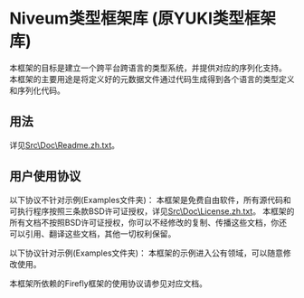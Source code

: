﻿# Niveum类型框架库 (原YUKI类型框架库)

本框架的目标是建立一个跨平台跨语言的类型系统，并提供对应的序列化支持。
本框架的主要用途是将定义好的元数据文件通过代码生成得到各个语言的类型定义和序列化代码。

## 用法

详见[Src\Doc\Readme.zh.txt](Src/Doc/Readme.zh.txt)。

## 用户使用协议

以下协议不针对示例(Examples文件夹)：
本框架是免费自由软件，所有源代码和可执行程序按照三条款BSD许可证授权，详见[Src\Doc\License.zh.txt](Src/Doc/License.zh.txt)。
本框架的所有文档不按照BSD许可证授权，你可以不经修改的复制、传播这些文档，你还可以引用、翻译这些文档，其他一切权利保留。

以下协议针对示例(Examples文件夹)：
本框架的示例进入公有领域，可以随意修改使用。

本框架所依赖的Firefly框架的使用协议请参见对应文档。
